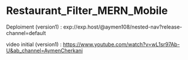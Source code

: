 # Restaurant_Filter_MERN_Mobile

Deploiment (version1)  :
 exp://exp.host/@aymen108/nested-nav?release-channel=default

video initial (version1)  :
https://www.youtube.com/watch?v=wL1sr97Ab-U&ab_channel=AymenCherkani

